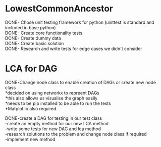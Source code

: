 # LowestCommonAncestor
DONE- Chose unit testing framework for python (unittest is standard and included in base python)   
DONE- Create core functionality tests   
DONE- Create dummy data   
DONE- Create basic solution  
DONE- Research and write tests for edge cases we didn't consider  

# LCA for DAG
DONE-Change node class to enable creation of DAGs or create new node class  
*decided on using networkx to repreent DAGs   
*this also allows us visualise the graph easily    
*needs to be pip installed to be able to run the tests     
*Matplotlib also required    

DONE-create a DAG for testing in our test class  
-create an empty method for our new LCA method  
-write some tests for new DAG and lca method  
-research solutions to the problem and change node class if required  
-implement new method  